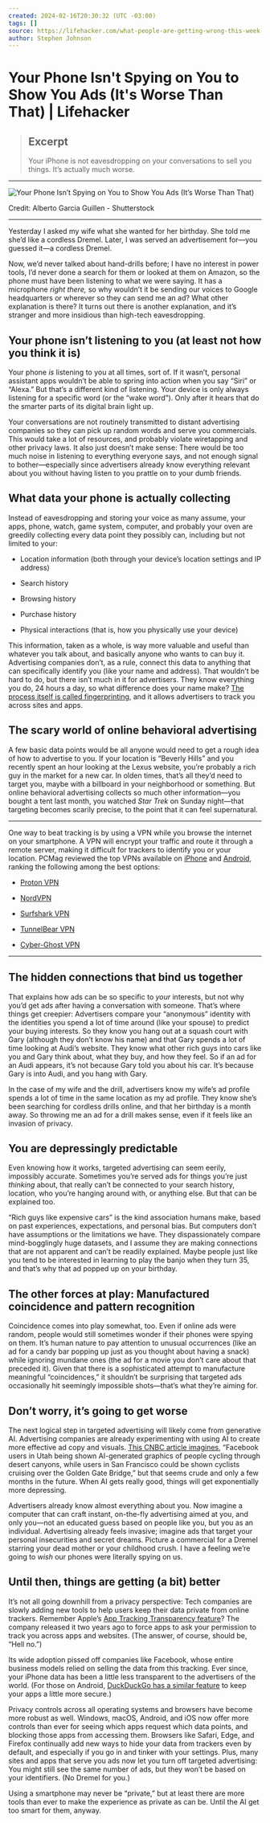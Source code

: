 ```yaml
---
created: 2024-02-16T20:30:32 (UTC -03:00)
tags: []
source: https://lifehacker.com/what-people-are-getting-wrong-this-week-phone-surveill-1850658089?ref=dailydev
author: Stephen Johnson
---
```


# Your Phone Isn't Spying on You to Show You Ads (It's Worse Than That) | Lifehacker

> ## Excerpt
> Your iPhone is not eavesdropping on your conversations to sell you things. It’s actually much worse.

---
![Your Phone Isn’t Spying on You to Show You Ads (It’s Worse Than That)](https://lifehacker.com/imagery/articles/01HF2HD9HTAQ76CTAQABE81FK6/hero-image.fill.size_1248x702.v1699834269.jpg)

Credit: Alberto Garcia Guillen - Shutterstock

___

Yesterday I asked my wife what she wanted for her birthday. She told me she’d like a cordless Dremel. Later, I was served an advertisement for—you guessed it—a cordless Dremel.

Now, we’d never talked about hand-drills before; I have no interest in power tools, I’d never done a search for them or looked at them on Amazon, so the phone must have been listening to what we were saying. It has a microphone _right there,_ so why wouldn’t it be sending our voices to Google headquarters or wherever so they can send me an ad? What other explanation is there? It turns out there is another explanation, and it’s stranger and more insidious than high-tech eavesdropping.

## **Your phone isn’t listening to you (at least not how you think it is)**

Your phone _is_ listening to you at all times, sort of. If it wasn’t, personal assistant apps wouldn’t be able to spring into action when you say “Siri” or “Alexa.” But that’s a different kind of listening. Your device is only always listening for a specific word (or the “wake word”). Only after it hears that do the smarter parts of its digital brain light up.

Your conversations are not routinely transmitted to distant advertising companies so they can pick up random words and serve you commercials. This would take a lot of resources, and probably violate wiretapping and other privacy laws. It also just doesn’t make sense: There would be too much noise in listening to everything everyone says, and not enough signal to bother—especially since advertisers already know everything relevant about you without having listen to you prattle on to your dumb friends.

## **What data your phone is actually collecting**

Instead of eavesdropping and storing your voice as many assume, your apps, phone, watch, game system, computer, and probably your oven are greedily collecting every data point they possibly can, including but not limited to your:

-   Location information (both through your device’s location settings and IP address)
    
-   Search history
    
-   Browsing history
    
-   Purchase history
    
-   Physical interactions (that is, how you physically use your device)
    

This information, taken as a whole, is way more valuable and useful than whatever you talk about, and basically anyone who wants to can buy it. Advertising companies don’t, as a rule, connect this data to anything that can specifically identify you (like your name and address). That wouldn’t be hard to do, but there isn’t much in it for advertisers. They know everything you do, 24 hours a day, so what difference does your name make? [The process itself is called fingerprinting](https://www.pcmag.com/how-to/you-tossed-your-cookies-but-theyre-still-tracking-you-heres-how-to-hide "(opens in a new window)"), and it allows advertisers to track you across sites and apps.

## **The scary world of online behavioral advertising**

A few basic data points would be all anyone would need to get a rough idea of how to advertise to you. If your location is “Beverly Hills” and you recently spent an hour looking at the Lexus website, you’re probably a rich guy in the market for a new car. In olden times, that’s all they’d need to target you, maybe with a billboard in your neighborhood or something. But online behavioral advertising collects so much other information—you bought a tent last month, you watched _Star Trek_ on Sunday night—that targeting becomes scarily precise, to the point that it can feel supernatural.

___

One way to beat tracking is by using a VPN while you browse the internet on your smartphone. A VPN will encrypt your traffic and route it through a remote server, making it difficult for trackers to identify you or your location. PCMag reviewed the top VPNs available on [iPhone](https://www.pcmag.com/picks/the-best-iphone-vpns "(opens in a new window)") and [Android](https://www.pcmag.com/picks/the-best-android-vpns "(opens in a new window)"), ranking the following among the best options:

-   [Proton VPN](https://cc.pcmag.com/v1/otc/01r1WRIAJykbQgN4oGQ8FSi?merchant=05O4WX3EHv3jsH2asUvUkME&url=https%3A%2F%2Fgo.getproton.me%2Faff_c%3Foffer_id%3D25%26aff_id%3D1156%26url_id%3D558%26source%3Dre_pcmag&template=roundup-page&module=Product_Overview_List&element=product-card&item=buy-button&position=1&element_label=Available+at+ProtonVPN+Check+Price&u=https%3A%2F%2Fwww.pcmag.com%2Fpicks%2Fthe-best-vpn-services&cd2=Roundup&object_type=review&object_uuid=066pfhdQmzHcmyEMaZtToWq&product_uuid=07MzChxv6c3GEopWVEsNLtg "(opens in a new window)")
    
-   [NordVPN](https://cc.pcmag.com/v1/otc/01r1WRIAJykbQgN4oGQ8FSi?merchant=06VLxJy9cKWRCbN93QqOS3E&url=https%3A%2F%2Fgo.nordvpn.net%2Faff_c%3Foffer_id%3D129%26aff_id%3D614%26url_id%3D970&template=roundup-page&module=Product_Overview_List&element=product-card&item=buy-button&position=2&element_label=Available+at+NordVPN+Check+Price&u=https%3A%2F%2Fwww.pcmag.com%2Fpicks%2Fthe-best-vpn-services&cd2=Roundup&object_type=review&object_uuid=04yO1RQQQj7e5kEow66iE52&product_uuid=036agv40SCXcyS0CC0d4np6 "(opens in a new window)")
    
-   [Surfshark VPN](https://cc.pcmag.com/v1/otc/01r1WRIAJykbQgN4oGQ8FSi?merchant=07sJpYf1gJSp8n2gc33CKt3&url=https%3A%2F%2Fget.surfshark.net%2Faff_c%3Foffer_id%3D102%26aff_id%3D1276&template=roundup-page&module=Product_Overview_List&element=product-card&item=buy-button&position=3&element_label=Available+at+Surfshark+Check+Price&u=https%3A%2F%2Fwww.pcmag.com%2Fpicks%2Fthe-best-vpn-services&cd2=Roundup&object_type=review&object_uuid=04S1wwi1deiGuN21Ixcjcxv&product_uuid=04q3oaGMO76XaZT56tVsqUn "(opens in a new window)")
    
-   [TunnelBear VPN](https://cc.pcmag.com/v1/otc/01r1WRIAJykbQgN4oGQ8FSi?merchant=01C57xYg2LfYc2EUB9HHXoR&url=https%3A%2F%2Fwww.dpbolvw.net%2Fclick-5226272-14014041&template=roundup-page&module=Product_Overview_List&element=product-card&item=buy-button&position=4&element_label=Available+at+TunnelBear+Check+Price&u=https%3A%2F%2Fwww.pcmag.com%2Fpicks%2Fthe-best-vpn-services&cd2=Roundup&object_type=review&object_uuid=05oNvAO0EphfS2bLiUEyBmS&product_uuid=07gTbd8huAzu6dL77AgI3Nt "(opens in a new window)")
    
-   [Cyber-Ghost VPN](https://cc.pcmag.com/v1/otc/01r1WRIAJykbQgN4oGQ8FSi?merchant=07EYXcRlXJ4DrYIe6PKiSct&url=https%3A%2F%2Fwww.cyberghostvpn.com%2Foffer%2FPCMagUS_88tx9zl%3Faff_sub%3Dpcmagdealmodule&template=roundup-page&module=Product_Overview_List&element=product-card&item=buy-button&position=7&element_label=Available+at+CyberGhost+VPN+Check+Price&u=https%3A%2F%2Fwww.pcmag.com%2Fpicks%2Fthe-best-android-vpns&cd2=Roundup&object_type=review&object_uuid=01TmxQLjTF4WLPW7b3zwqTv&product_uuid=05H6UvB7LM8zW5WiU9FfvNt "(opens in a new window)")
    

___

## **The hidden connections that bind us together**

That explains how ads can be so specific to _your_ interests, but not why you’d get ads after having a conversation with someone. That’s where things get creepier: Advertisers compare your “anonymous” identity with the identities you spend a lot of time around (like your spouse) to predict your buying interests. So they know you hang out at a squash court with Gary (although they don’t know his name) and that Gary spends a lot of time looking at Audi’s website. They know what other rich guys into cars like you and Gary think about, what they buy, and how they feel. So if an ad for an Audi appears, it’s not because Gary told you about his car. It’s because Gary is into Audi, and you hang with Gary.  

In the case of my wife and the drill, advertisers know my wife’s ad profile spends a lot of time in the same location as my ad profile. They know she’s been searching for cordless drills online, and that her birthday is a month away. So throwing me an ad for a drill makes sense, even if it feels like an invasion of privacy.

## You are depressingly predictable

Even knowing how it works, targeted advertising can seem eerily, impossibly accurate. Sometimes you’re served ads for things you’re just _thinking_ about, that really can’t be connected to your search history, location, who you’re hanging around with, or anything else. But that can be explained too.  

“Rich guys like expensive cars” is the kind association humans make, based on past experiences, expectations, and personal bias. But computers don’t have assumptions or the limitations we have. They dispassionately compare mind-bogglingly huge datasets, and I assume they are making connections that are not apparent and can’t be readily explained. Maybe people just like you tend to be interested in learning to play the banjo when they turn 35, and that’s why that ad popped up on your birthday.

## **The other forces at play: Manufactured coincidence and pattern recognition**

Coincidence comes into play somewhat, too. Even if online ads were random, people would still sometimes wonder if their phones were spying on them. It’s human nature to pay attention to unusual occurrences (like an ad for a candy bar popping up just as you thought about having a snack) while ignoring mundane ones (the ad for a movie you don’t care about that preceded it). Given that there is a sophisticated attempt to manufacture meaningful “coincidences,” it shouldn’t be surprising that targeted ads occasionally hit seemingly impossible shots—that’s what they’re aiming for.  

## **Don’t worry, it’s going to get worse**

The next logical step in targeted advertising will likely come from generative AI. Advertising companies are already experimenting with using AI to create more effective ad copy and visuals. [This CNBC article imagines](https://www.cnbc.com/2023/07/08/how-the-generative-ai-boom-could-forever-change-online-advertising.html "(opens in a new window)"), “Facebook users in Utah being shown AI-generated graphics of people cycling through desert canyons, while users in San Francisco could be shown cyclists cruising over the Golden Gate Bridge,” but that seems crude and only a few months in the future. When AI gets really good, things will get exponentially more depressing.

Advertisers already know almost everything about you. Now imagine a computer that can craft instant, on-the-fly advertising aimed at you, and only you—not an educated guess based on people like you, but you as an individual. Advertising already feels invasive; imagine ads that target your personal insecurities and secret dreams. Picture a commercial for a Dremel starring your dead mother or your childhood crush. I have a feeling we’re going to _wish_ our phones were literally spying on us.

## Until then, things are getting (a bit) better

It’s not all going downhill from a privacy perspective: Tech companies are slowly adding new tools to help users keep their data private from online trackers. Remember Apple’s [App Tracking Transparency feature](https://lifehacker.com/how-to-hide-from-advertisers-with-ios-14-5s-new-app-tra-1846766232 "open in a new window")? The company released it two years ago to force apps to ask your permission to track you across apps and websites. (The answer, of course, should be, “Hell no.”)

Its wide adoption pissed off companies like Facebook, whose entire business models relied on selling the data from this tracking. Ever since, your iPhone data has been a little less transparent to the advertisers of the world. (For those on Android, [DuckDuckGo has a similar feature](https://lifehacker.com/you-should-try-duckduckgos-new-tracker-protection-on-an-1848116798 "open in a new window") to keep your apps a little more secure.)

Privacy controls across all operating systems and browsers have become more robust as well. Windows, macOS, Android, and iOS now offer more controls than ever for seeing which apps request which data points, and blocking those apps from accessing them. Browsers like Safari, Edge, and Firefox continually add new ways to hide your data from trackers even by default, and especially if you go in and tinker with your settings. Plus, many sites and apps that serve you ads now let you turn off targeted advertising: You might still see the same number of ads, but they won’t be based on your identifiers. (No Dremel for you.)

Using a smartphone may never be “private,” but at least there are more tools than ever to make the experience as private as can be. Until the AI get too smart for them, anyway.
